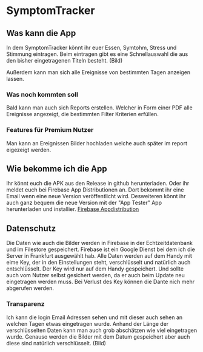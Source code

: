 # SymptomTracker

## Was kann die App
In dem SymptomTracker könnt ihr euer Essen, Symtohm, Stress und Stimmung eintragen. 
Beim eintragen gibt es eine Schnellauswahl die aus den bisher eingetragenen Titeln besteht. 
(Bild)

Außerdem kann man sich alle Ereignisse von bestimmten Tagen anzeigen lassen. 

### Was noch kommten soll 
Bald kann man auch sich Reports erstellen. Welcher in Form einer PDF alle Ereignisse angezeigt, die bestimmten Filter Kriterien erfüllen. 

### Features für Premium Nutzer
Man kann an Ereignissen Bilder hochladen welche auch später im report eigezeigt werden. 

## Wie bekomme ich die App
Ihr könnt euch die APK aus den Release in github herunterladen. 
Oder ihr meldet euch bei Firebase App Distributionen an. Dort bekommt ihr eine Email wenn eine neue Version veröffentlicht wird. Desweiteren könnt ihr auch ganz bequem die neue Version mit der "App Tester" App herunterladen und installier. 
[Firebase Appdistribution](https://appdistribution.firebase.dev/i/f8d2ec0b8a6204a1 )

## Datenschutz 
Die Daten wie auch die Bilder werden in Firebase in der Echtzeitdatenbank und im Filestore gespeichert. Firebase ist ein Google Dienst bei dem ich die Server in Frankfurt ausgewählt hab. Alle Daten werden auf dem Handy mit eime Key, der in den Einstellungen steht, verschlüsselt und natürlich auch entschlüsselt. 
Der Key wird nur auf dem Handy gespeichert. Und sollte auch vom Nutzer selbst gesichert werden, da er auch beim Update neu eingetragen werden muss. Bei Verlust des Key können die Dante nich mehr abgerufen werden. 

### Transparenz
Ich kann die login Email Adressen sehen und mit dieser auch sehen an welchen Tagen etwas eingetragen wurde. Anhand der Länge der verschlüsselten Daten kann man auch grob abschätzen wie viel eingetragen wurde. Genauso werden die Bilder mit dem Datum gespeichert aber auch diese sind natürlich verschlüsselt.
(Bild) 



